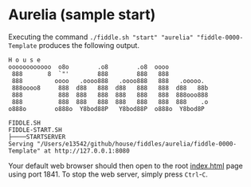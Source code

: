 Aurelia (sample start)
======

Executing the command `./fiddle.sh "start" "aurelia" "fiddle-0000-Template` produces the following output.

    H o u s e
    oooooooooooo  o8o        .o8        .o8  oooo
     888       8  `"'        888        888   888
     888         oooo   .oooo888   .oooo888   888   .ooooo.
     888oooo8     888  d88   888  d88   888   888  d88   88b
     888          888  888   888  888   888   888  888ooo888
     888          888  888   888  888   888   888  888    .o
    o888o        o888o  Y8bod88P   Y8bod88P  o888o  Y8bod8P
    
    FIDDLE.SH
    FIDDLE-START.SH
    ├────STARTSERVER
    Serving "/Users/e13542/github/house/fiddles/aurelia/fiddle-0000-Template" at http://127.0.0.1:8080


Your default web browser should then open to the root [index.html](index.html) page using port 1841.  To stop the
web server, simply press `Ctrl`-`C`.